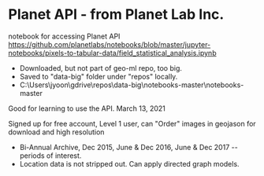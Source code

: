 # Planet API - from Planet Lab Inc.  

notebook for accessing Planet API  
https://github.com/planetlabs/notebooks/blob/master/jupyter-notebooks/pixels-to-tabular-data/field_statistical_analysis.ipynb  

 * Downloaded, but not part of geo-ml repo, too big. 
 * Saved to "data-big" folder under "repos" locally. 
 * C:\Users\jyoon\gdrive\repos\data-big\notebooks-master\notebooks-master  

Good for learning to use the API. 
March 13, 2021  

Signed up for free account, Level 1 user, can "Order" images in geojason for download and high resolution 
 - Bi-Annual Archive, Dec 2015, June & Dec 2016, June & Dec 2017 -- periods of interest.  
 - Location data is not stripped out. Can apply directed graph models.  
